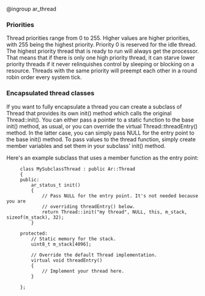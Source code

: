 @ingroup ar_thread

### Priorities

Thread priorities range from 0 to 255. Higher values are higher priorities, with 255 being the
highest priority. Priority 0 is reserved for the idle thread. The highest priority
thread that is ready to run will always get the processor. That means that if there is only one
high priority thread, it can starve lower priority threads if it never relinquishes control by
sleeping or blocking on a resource. Threads with the same priority will preempt each other in a
round robin order every system tick.

### Encapsulated thread classes

If you want to fully encapsulate a thread you can create a subclass of Thread that provides its
own init() method which calls the original Thread::init(). You can either pass a pointer to a
static function to the base init() method, as usual, or you can override the virtual
Thread::threadEntry() method. In the latter case, you can simply pass NULL for the entry point to
the base init() method. To pass values to the thread function, simply create member variables and
set them in your subclass' init() method.

Here's an example subclass that uses a member function as the entry point:
~~~~~{.cpp}
     class MySubclassThread : public Ar::Thread
     {
     public:
         ar_status_t init()
         {
             // Pass NULL for the entry point. It's not needed because you are
             // overriding threadEntry() below.
             return Thread::init("my thread", NULL, this, m_stack, sizeof(m_stack), 32);
         }

     protected:
         // Static memory for the stack.
         uint8_t m_stack[4096];

         // Override the default Thread implementation.
         virtual void threadEntry()
         {
             // Implement your thread here.
         }

     };
~~~~~



